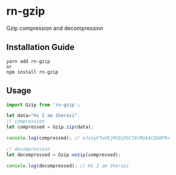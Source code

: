 # rn-gzip
 Gzip compression and decompression

## Installation Guide

```
yarn add rn-gzip
or
npm install rn-gzip
```

## Usage
```javascript
import Gzip from 'rn-gzip';

let data="Hi I am Sherazi"
// compression
let compressed = Gzip.zip(data);

console.log(compressed); // eJzzyFTwVEjMVQjOSC1KrMoEACQGBP8=

// decompression
let decompressed = Gzip.unzip(compressed); 

console.log(decompressed); // Hi I am Sherazi

```